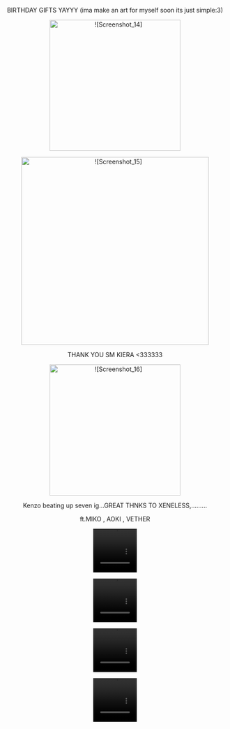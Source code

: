 <p align="center">
  BIRTHDAY GIFTS YAYYY (ima make an art for myself soon its just simple:3) 
  <p align="center">
  <img width="300" src="https://github.com/user-attachments/assets/0cb27eed-3973-4296-bc26-5fa9841adf45" alt = ![Screenshot_14]>
  <p align="center">
 <img width="430" src="https://github.com/user-attachments/assets/3ba9c25b-6c46-415c-83ab-463b6d8c5405"alt= ![Screenshot_15]>
  <p align="center">
    THANK YOU SM KIERA <333333
      <p align="center">
  <img width="300" src="https://github.com/user-attachments/assets/475e752f-5c81-44ea-8ae4-316b3af735b9" alt= ![Screenshot_16]>
         <p align="center">
           Kenzo beating up seven ig...GREAT THNKS TO XENELESS,.........
<p align="center">
ft.MIKO , AOKI , VETHER
<p align="center">
  <p align="center">
  <video src=https://github.com/user-attachments/assets/8cfd2c14-2e2b-4133-a41f-905cd6dde6e4 width=100 height=100/> 
      <p align="center">
<video src=https://github.com/user-attachments/assets/ef0e5ac5-c4ea-434e-b992-9e182f00dcd2 width=100 height=100/> 
<p align="center">
<video src= https://github.com/user-attachments/assets/2b79b7fd-5887-469d-8253-cf19b4575173 width=100 height=100/> 
<p align="center">
<video src="https://github.com/user-attachments/assets/0c95d9cd-19e0-42ab-8fed-eefa031c0c83" width=100 height=100/>
  




